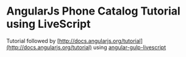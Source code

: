 AngularJs Phone Catalog Tutorial using LiveScript
=======================

Tutorial followed by [http://docs.angularjs.org/tutorial](http://docs.angularjs.org/tutorial) using [angular-gulp-livescript](https://github.com/white1033/angular-gulp-livescript)
